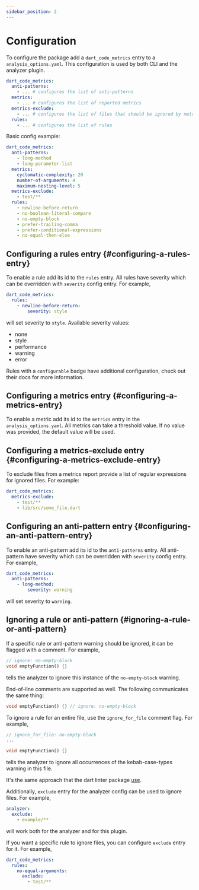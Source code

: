 ```yaml
---
sidebar_position: 2
---
```


# Configuration

To configure the package add a `dart_code_metrics` entry to a `analysis_options.yaml`. This configuration is used by both CLI and the analyzer plugin.

```yaml title="analysis_options.yaml"
dart_code_metrics:
  anti-patterns:
    - ... # configures the list of anti-patterns
  metrics:
    - ... # configures the list of reported metrics
  metrics-exclude:
    - ... # configures the list of files that should be ignored by metrics
  rules:
    - ... # configures the list of rules
```

Basic config example:

```yaml title="analysis_options.yaml"
dart_code_metrics:
  anti-patterns:
    - long-method
    - long-parameter-list
  metrics:
    cyclomatic-complexity: 20
    number-of-arguments: 4
    maximum-nesting-level: 5
  metrics-exclude:
    - test/**
  rules:
    - newline-before-return
    - no-boolean-literal-compare
    - no-empty-block
    - prefer-trailing-comma
    - prefer-conditional-expressions
    - no-equal-then-else
```

## Configuring a rules entry {#configuring-a-rules-entry}

To enable a rule add its id to the `rules` entry. All rules have severity which can be overridden with `severity` config entry. For example,

```yaml title="analysis_options.yaml"
dart_code_metrics:
  rules:
    - newline-before-return:
        severity: style
```

will set severity to `style`. Available severity values:

- none
- style
- performance
- warning
- error

Rules with a `configurable` badge have additional configuration, check out their docs for more information.

## Configuring a metrics entry {#configuring-a-metrics-entry}

To enable a metric add its id to the `metrics` entry in the `analysis_options.yaml`. All metrics can take a threshold value. If no value was provided, the default value will be used.

## Configuring a metrics-exclude entry {#configuring-a-metrics-exclude-entry}

To exclude files from a metrics report provide a list of regular expressions for ignored files. For example:

```yaml title="analysis_options.yaml"
dart_code_metrics:
  metrics-exclude:
    - test/**
    - lib/src/some_file.dart
```

## Configuring an anti-pattern entry {#configuring-an-anti-pattern-entry}

To enable an anti-pattern add its id to the `anti-patterns` entry. All anti-pattern have severity which can be overridden with `severity` config entry. For example,

```yaml title="analysis_options.yaml"
dart_code_metrics:
  anti-patterns:
    - long-method:
        severity: warning
```

will set severity to `warning`.

## Ignoring a rule or anti-pattern {#ignoring-a-rule-or-anti-pattern}

If a specific rule or anti-pattern warning should be ignored, it can be flagged with a comment. For example,

```dart
// ignore: no-empty-block
void emptyFunction() {}
```

tells the analyzer to ignore this instance of the `no-empty-block` warning.

End-of-line comments are supported as well. The following communicates the same thing:

```dart
void emptyFunction() {} // ignore: no-empty-block
```

To ignore a rule for an entire file, use the `ignore_for_file` comment flag. For example,

```dart
// ignore_for_file: no-empty-block
...

void emptyFunction() {}
```

tells the analyzer to ignore all occurrences of the kebab-case-types warning in this file.

It's the same approach that the dart linter package [use](https://github.com/dart-lang/linter#usage).

Additionally, `exclude` entry for the analyzer config can be used to ignore files. For example,

```yaml title="analysis_options.yaml"
analyzer:
  exclude:
    - example/**
```

will work both for the analyzer and for this plugin.

If you want a specific rule to ignore files, you can configure `exclude` entry for it. For example,

```yaml title="analysis_options.yaml"
dart_code_metrics:
  rules:
    no-equal-arguments:
      exclude:
        - test/**
```

